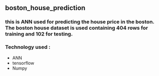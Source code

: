 ## boston_house_prediction
### this is ANN used for predicting the house price in the boston. The boston house dataset is used containing 404 rows for training and 102 for testing.
### Technology used :
* ANN
* tensorflow
* Numpy
